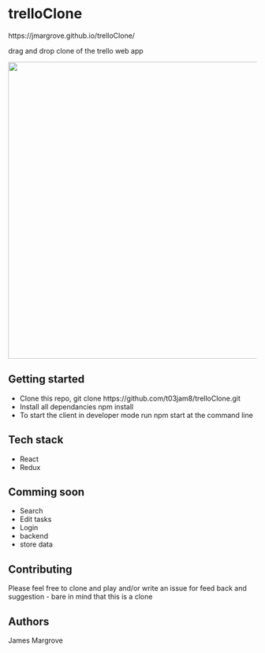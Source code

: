 <h1> trelloClone </h2>
https://jmargrove.github.io/trelloClone/
<p> drag and drop clone of the trello web app <p> 

<p align = "center">
  <img src = "https://thumbs.gfycat.com/ColdWindyIberianemeraldlizard-size_restricted.gif" width = "602px">
</p>


<h2> Getting started </h2> 
 <ul>
 <li>Clone this repo, git clone https://github.com/t03jam8/trelloClone.git</li>
 <li>Install all dependancies npm install</li>
 <li>To start the client in developer mode run npm start at the command line </li>
 </ul>

<h2> Tech stack </h2>
<ul>
 <li>React</li>
 <li> Redux</li>
</ul>

<h2> Comming soon </h2> 
<ul>
 <li>Search</li>
 <li>Edit tasks</li>
  <li>Login</li>
  <li>backend</l>
  <li>store data</li>
</ul>

<h2> Contributing</h2>
<p>Please feel free to clone and play and/or write an issue for feed back and suggestion - bare in mind that this is a clone</p>

<h2>Authors</h2>
<p>James Margrove </p>
